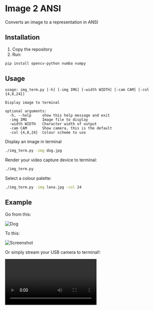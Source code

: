 Image 2 ANSI
=
Converts an image to a representation in ANSI

Installation
-
1. Copy the repository
2. Run:
```bash
pip install opencv-python numba numpy
```
Usage
-

```
usage: img_term.py [-h] [-img IMG] [-width WIDTH] [-cam CAM] [-col {4,8,24}]

Display image to terminal

optional arguments:
  -h, --help     show this help message and exit
  -img IMG       Image file to display
  -width WIDTH   Character width of output
  -cam CAM       Show camera, this is the default
  -col {4,8,24}  Colour scheme to use
```

Display an image in terminal 
```bash
./img_term.py -img dog.jpg 
```
Render your video capture device to terminal:
```bash
./img_term.py
```

Select a colour palette:

```bash
./img_term.py -img lena.jpg -col 24
```

Example
-
Go from this:

![Dog](/dog.jpg)

To this:

![Screenshot](/screenshot.png)

Or simply stream your USB camera to terminal!:

![Screen](/RemarkablePalatableKob.webm)